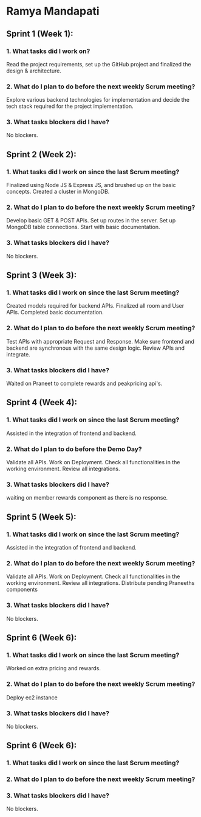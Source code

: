 # Ramya Mandapati

## Sprint 1 (Week 1):

### 1. What tasks did I work on?

Read the project requirements, set up the GitHub project and finalized the design & architecture.

### 2. What do I plan to do before the next weekly Scrum meeting?

Explore various backend technologies for implementation and decide the tech stack required for the project implementation.

### 3. What tasks blockers did I have?

No blockers.

## Sprint 2 (Week 2):

### 1. What tasks did I work on since the last Scrum meeting?

Finalized using Node JS & Express JS, and brushed up on the basic concepts. Created a cluster in MongoDB.

### 2. What do I plan to do before the next weekly Scrum meeting?

Develop basic GET & POST APIs. Set up routes in the server. Set up MongoDB table connections. Start with basic documentation.

### 3. What tasks blockers did I have?

No blockers.

## Sprint 3 (Week 3):

### 1. What tasks did I work on since the last Scrum meeting?

Created models required for backend APIs. Finalized all room and User APIs. Completed basic documentation.

### 2. What do I plan to do before the next weekly Scrum meeting?

Test APIs with appropriate Request and Response. Make sure frontend and backend are synchronous with the same design logic. Review APIs and integrate.

### 3. What tasks blockers did I have?

Waited on Praneet to complete rewards and peakpricing api's.

## Sprint 4 (Week 4):

### 1. What tasks did I work on since the last Scrum meeting?

Assisted in the integration of frontend and backend.

### 2. What do I plan to do before the Demo Day?

Validate all APIs. Work on Deployment. Check all functionalities in the working environment. Review all integrations.

### 3. What tasks blockers did I have?

waiting on member rewards component as there is no response.

## Sprint 5 (Week 5):

### 1. What tasks did I work on since the last Scrum meeting?

Assisted in the integration of frontend and backend.

### 2. What do I plan to do before the next weekly Scrum meeting?

Validate all APIs. Work on Deployment.
Check all functionalities in the working environment.
Review all integrations.
Distribute pending Praneeths components

### 3. What tasks blockers did I have?

No blockers.

## Sprint 6 (Week 6):

### 1. What tasks did I work on since the last Scrum meeting?

Worked on extra pricing and rewards.

### 2. What do I plan to do before the next weekly Scrum meeting?

Deploy ec2 instance

### 3. What tasks blockers did I have?

No blockers.

## Sprint 6 (Week 6):

### 1. What tasks did I work on since the last Scrum meeting?

### 2. What do I plan to do before the next weekly Scrum meeting?

### 3. What tasks blockers did I have?

No blockers.
